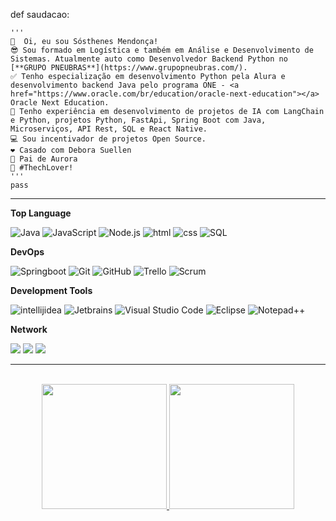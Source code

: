 <div>

def saudacao: 

    '''
    👋  Oi, eu sou Sósthenes Mendonça!
    😎 Sou formado em Logística e também em Análise e Desenvolvimento de Sistemas. Atualmente auto como Desenvolvedor Backend Python no [**GRUPO PNEUBRAS**](https://www.grupopneubras.com/).
    ✅ Tenho especialização em desenvolvimento Python pela Alura e desenvolvimento backend Java pelo programa ONE - <a href="https://www.oracle.com/br/education/oracle-next-education"></a> Oracle Next Education.
    💼 Tenho experiência em desenvolvimento de projetos de IA com LangChain e Python, projetos Python, FastApi, Spring Boot com Java, Microserviços, API Rest, SQL e React Native.
    💻 Sou incentivador de projetos Open Source.
    ❤️ Casado com Debora Suellen
    🐶 Pai de Aurora
    💙 #ThechLover!
    '''
    pass


</div>

---

**Top Language**
  
 
  ![Java](https://custom-icon-badges.demolab.com/badge/Java-007396.svg?logo=java&logoColor=white)
  ![JavaScript](https://img.shields.io/badge/JavaScript-F7DF1E.svg?logo=javascript&logoColor=black)
  ![Node.js](https://img.shields.io/badge/Node.js-43853D.svg?logo=node.js&logoColor=white)
  ![html](https://img.shields.io/badge/HTML-E34F26.svg?logo=html5&logoColor=white)
  ![css](https://img.shields.io/badge/CSS-darkblue.svg?logo=css3&logoColor=white)
  ![SQL](https://custom-icon-badges.demolab.com/badge/SQL-025E8C.svg?logo=database&logoColor=white)
  
 
**DevOps**

  ![Springboot](https://img.shields.io/badge/-Springboot-green?style=flat&logo=SpringBoot&logoColor=white)
  ![Git](https://img.shields.io/badge/-Git-white?style=flat&logo=git)
  ![GitHub](https://img.shields.io/badge/-GitHub-grey?style=flat&logo=github)
  ![Trello](https://img.shields.io/badge/-Trello-grey?style=flat&logo=trello&logoColor=007ACC)
  ![Scrum](https://img.shields.io/badge/-Scrum-007396?style=flat&logo=ScrumMaster&logoColor=white)

**Development Tools**

  ![intellijidea](https://img.shields.io/badge/-intellijidea-grey?style=flat&logo=intellijidea&logoColor=white)
  ![Jetbrains](https://img.shields.io/badge/-Jetbrains-grey?style=flat&logo=Jetbrains&logoColor=white)
  ![Visual Studio Code](https://img.shields.io/badge/-Visual%20Studio%20Code-grey?style=flat&logo=visual-studio-code&logoColor=blue)
  ![Eclipse](https://img.shields.io/badge/-Eclipse-333333?style=flat&logo=eclipse-ide&logoColor=white)
  ![`Notepad++`](https://img.shields.io/badge/-Notepad++-333333?style=flat&logo=Notepad++&logoColor=white)
 
 
**Network**
   
<a href="https://www.linkedin.com/in/sosthenes-mendonca" target="_blank"><img src="https://img.shields.io/badge/-LinkedIn-%230077B5?style=for-the-badge&logo=linkedin&logoColor=white" target="_blank"></a>
<a href = "sosthenesms@gmail.com"><img src="https://img.shields.io/badge/-Gmail-red?style=for-the-badge&logo=gmail&logoColor=white" target="_blank"></a>
<a href = "sosthenesms@yahoo.com.br"><img src="https://img.shields.io/badge/-Yahoo-purple?style=for-the-badge&logo=Yahoo&logoColor=white" target="_blank"></a>
  
---

</br>
<div align="center">
  <a href="https://github.com/SosthenesMS">
  <img height="200em" src="https://github-readme-stats.vercel.app/api?username=SosthenesMS&show_icons=true&theme=dark&include_all_commits=true&count_private=true"/>
  <img height="200em" src="https://github-readme-stats.vercel.app/api/top-langs/?username=SosthenesMS&layout=compact&langs_count=7&theme=dark"/>
</div>

<!--
[![Anurag's GitHub stats](https://github-readme-stats.vercel.app/api?username=SosthenesMS&show_icons=true&count_private=true&theme=tokyonight)](https://github.com/anuraghazra/github-readme-stats)
[![Top Langs](https://github-readme-stats.vercel.app/api/top-langs/?username=SosthenesMS&layout=compact&theme=tokyonight&count_private=true)](https://github.com/anuraghazra/github-readme-stats)

-->

